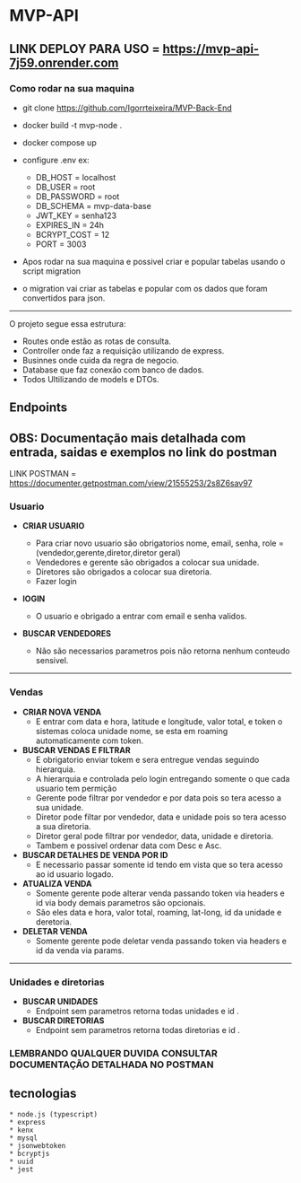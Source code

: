 # MVP-API

## LINK DEPLOY PARA USO = https://mvp-api-7j59.onrender.com

### Como rodar na sua maquina 

* git clone https://github.com/Igorrteixeira/MVP-Back-End
* docker build -t mvp-node .
* docker compose up
* configure .env ex:
  * DB_HOST = localhost
  * DB_USER = root
  * DB_PASSWORD = root
  * DB_SCHEMA = mvp-data-base
  * JWT_KEY = senha123
  * EXPIRES_IN = 24h
  * BCRYPT_COST = 12
  * PORT = 3003

* Apos rodar na sua maquina e possivel criar e popular tabelas usando o script migration
* o migration vai criar as tabelas e popular com os dados que foram convertidos para json.

---------------------------------------------
O projeto segue essa estrutura:
* Routes onde estão as rotas de consulta.
* Controller onde faz a requisição utilizando de express.
* Businnes onde cuida da regra de negocio.
* Database que faz conexão com banco de dados.
* Todos Ultilizando de models e DTOs.

## Endpoints

## OBS: **Documentação mais detalhada com entrada, saidas e exemplos no link do postman**

LINK POSTMAN = https://documenter.getpostman.com/view/21555253/2s8Z6sav97

### Usuario

* **CRIAR USUARIO**
    * Para criar novo usuario são obrigatorios nome, email, senha, role = (vendedor,gerente,diretor,diretor geral)
    * Vendedores e gerente são obrigados a colocar sua unidade.
    * Diretores são obrigados a colocar sua diretoria.
    * Fazer login

* **lOGIN**
    * O usuario e obrigado a entrar com email e senha validos.

* **BUSCAR VENDEDORES**
    * Não são necessarios parametros pois não retorna nenhum conteudo sensivel.
-----------------------------------------

### Vendas
 
* **CRIAR NOVA VENDA**
    * E entrar com data e hora, latitude e longitude, valor total, e token  o sistemas coloca unidade nome, se esta em roaming automaticamente com token.
* **BUSCAR VENDAS E FILTRAR**
    * E obrigatorio enviar tokem e sera entregue vendas seguindo hierarquia.
    * A hierarquia e controlada pelo login entregando somente o que cada usuario tem permição
    * Gerente pode filtrar por vendedor e por data pois so tera acesso a sua unidade.
    * Diretor pode filtar por vendedor, data e unidade pois so tera acesso a sua diretoria.
    * Diretor geral pode filtrar por vendedor, data, unidade e diretoria.
    * Tambem e possivel ordenar data com Desc e Asc.
* **BUSCAR DETALHES DE VENDA POR ID**
    * E necessario passar somente id tendo em vista que so tera acesso ao id usuario logado.
* **ATUALIZA VENDA**
    * Somente gerente pode alterar venda passando token via headers e id via body demais parametros são opcionais.
    * São eles data e hora, valor total, roaming, lat-long, id da unidade e deretoria.
* **DELETAR VENDA**
    * Somente gerente pode deletar venda passando token via headers e id da venda via params.
-------------------------------------------
### Unidades e diretorias 
* **BUSCAR UNIDADES**
    * Endpoint sem parametros retorna todas unidades e id .
* **BUSCAR DIRETORIAS**
    * Endpoint sem parametros retorna todas diretorias e id .

### LEMBRANDO QUALQUER DUVIDA CONSULTAR DOCUMENTAÇÃO DETALHADA NO POSTMAN

## tecnologias 
    * node.js (typescript)
    * express
    * kenx
    * mysql
    * jsonwebtoken
    * bcryptjs
    * uuid
    * jest







